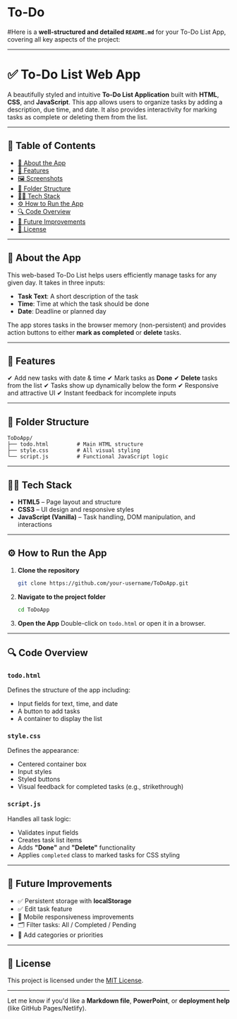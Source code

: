 # To-Do
#Here is a **well-structured and detailed `README.md`** for your To-Do List App, covering all key aspects of the project:

---

# ✅ To-Do List Web App

A beautifully styled and intuitive **To-Do List Application** built with **HTML**, **CSS**, and **JavaScript**. This app allows users to organize tasks by adding a description, due time, and date. It also provides interactivity for marking tasks as complete or deleting them from the list.

---

## 📌 Table of Contents

* [📖 About the App](#-about-the-app)
* [🚀 Features](#-features)
* [🖼️ Screenshots](#-screenshots)
* [📁 Folder Structure](#-folder-structure)
* [🧑‍💻 Tech Stack](#-tech-stack)
* [⚙️ How to Run the App](#️-how-to-run-the-app)
* [🔍 Code Overview](#-code-overview)
* [📝 Future Improvements](#-future-improvements)
* [📄 License](#-license)

---

## 📖 About the App

This web-based To-Do List helps users efficiently manage tasks for any given day. It takes in three inputs:

* **Task Text**: A short description of the task
* **Time**: Time at which the task should be done
* **Date**: Deadline or planned day

The app stores tasks in the browser memory (non-persistent) and provides action buttons to either **mark as completed** or **delete** tasks.

---

## 🚀 Features

✔ Add new tasks with date & time
✔ Mark tasks as **Done**
✔ **Delete** tasks from the list
✔ Tasks show up dynamically below the form
✔ Responsive and attractive UI
✔ Instant feedback for incomplete inputs

---


## 📁 Folder Structure

```
ToDoApp/
├── todo.html         # Main HTML structure
├── style.css         # All visual styling
└── script.js         # Functional JavaScript logic
```

---

## 🧑‍💻 Tech Stack

* **HTML5** – Page layout and structure
* **CSS3** – UI design and responsive styles
* **JavaScript (Vanilla)** – Task handling, DOM manipulation, and interactions

---

## ⚙️ How to Run the App

1. **Clone the repository**

   ```bash
   git clone https://github.com/your-username/ToDoApp.git
   ```
2. **Navigate to the project folder**

   ```bash
   cd ToDoApp
   ```
3. **Open the App**
   Double-click on `todo.html` or open it in a browser.

---

## 🔍 Code Overview

### `todo.html`

Defines the structure of the app including:

* Input fields for text, time, and date
* A button to add tasks
* A container to display the list

### `style.css`

Defines the appearance:

* Centered container box
* Input styles
* Styled buttons
* Visual feedback for completed tasks (e.g., strikethrough)

### `script.js`

Handles all task logic:

* Validates input fields
* Creates task list items
* Adds **"Done"** and **"Delete"** functionality
* Applies `completed` class to marked tasks for CSS styling

---

## 📝 Future Improvements

* ✅ Persistent storage with **localStorage**
* ✅ Edit task feature
* 📱 Mobile responsiveness improvements
* 🗂 Filter tasks: All / Completed / Pending
* 🧠 Add categories or priorities

---

## 📄 License

This project is licensed under the [MIT License](LICENSE).

---

Let me know if you'd like a **Markdown file**, **PowerPoint**, or **deployment help** (like GitHub Pages/Netlify).
